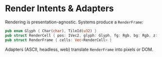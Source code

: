 # Render Intents & Adapters

Rendering is presentation-agnostic. Systems produce a `RenderFrame`:

```rust
pub enum Glyph { Char(char), TileId(u32) }
pub struct RenderCell { pos: IVec2, glyph: Glyph, fg: Rgb, bg: Rgb, z: i32 }
pub struct RenderFrame { cells: Vec<RenderCell> }
```

Adapters (ASCII, headless, web) translate `RenderFrame` into pixels or DOM.
